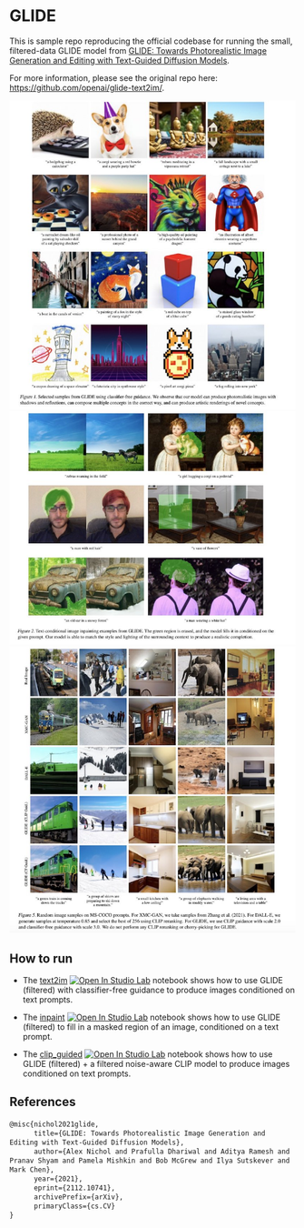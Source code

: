 # GLIDE

This is sample repo reproducing the official codebase for running the small, filtered-data GLIDE model from [GLIDE: Towards Photorealistic Image Generation and Editing with Text-Guided Diffusion Models](https://arxiv.org/abs/2112.10741).

For more information, please see the original repo here: https://github.com/openai/glide-text2im/.

![Figure-1](image-1.jpeg)
![Figure-2](image-2.jpeg)
![Figure-3](image-3.jpeg)

## How to run

 * The [text2im](notebooks/text2im.ipynb) [![Open In Studio Lab](https://studiolab.sagemaker.aws/studiolab.svg)](https://studiolab.sagemaker.aws/import/github/machinelearnear/openai-glide-text2im/blob/main/text2im.ipynb) notebook shows how to use GLIDE (filtered) with classifier-free guidance to produce images conditioned on text prompts. 
 
 * The [inpaint](notebooks/inpaint.ipynb) [![Open In Studio Lab](https://studiolab.sagemaker.aws/studiolab.svg)](https://studiolab.sagemaker.aws/import/github/machinelearnear/openai-glide-text2im/blob/main/inpaint.ipynb) notebook shows how to use GLIDE (filtered) to fill in a masked region of an image, conditioned on a text prompt. 
 
 * The [clip_guided](notebooks/clip_guided.ipynb) [![Open In Studio Lab](https://studiolab.sagemaker.aws/studiolab.svg)](https://studiolab.sagemaker.aws/import/github/machinelearnear/openai-glide-text2im/blob/main/clip-guided.ipynb) notebook shows how to use GLIDE (filtered) + a filtered noise-aware CLIP model to produce images conditioned on text prompts.
 
## References
```
@misc{nichol2021glide,
      title={GLIDE: Towards Photorealistic Image Generation and Editing with Text-Guided Diffusion Models}, 
      author={Alex Nichol and Prafulla Dhariwal and Aditya Ramesh and Pranav Shyam and Pamela Mishkin and Bob McGrew and Ilya Sutskever and Mark Chen},
      year={2021},
      eprint={2112.10741},
      archivePrefix={arXiv},
      primaryClass={cs.CV}
}
```